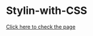 # Stylin-with-CSS
<p> <a href="http://127.0.0.1:5500/it161/stylin.html">Click here to check the page </a> </p>
